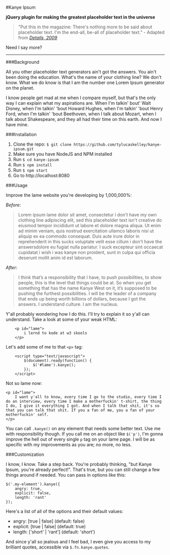 #Kanye Ipsum

**jQuery plugin for making the greatest placeholder text in the universe**

> "Put this in the magazine: There's nothing more to be said about placeholder text. I'm the end-all, be-all of placeholder text." - Adapted from *[Details, 2009](http://www.details.com/culture-trends/cover-stars/200902/hip-hop-artist-kanye-west-talks-fashion-and-music)*

Need I say more?

---

###Background

All you other placeholder text generators ain't got the answers. You ain't been doing the education. What's the name of your clothing line? We don't know. What we do know is that I am the number one Lorem Ipsum generator on the planet.

I know people get mad at me when I compare myself, but that's the only way I can explain what my aspirations are. When I'm talkin' bout' Walt Disney, when I'm talkin' 'bout Howard Hughes, when I'm talkin' 'bout Henry Ford, when I'm talkin' 'bout Beethoven, when I talk about Mozart, when I talk about Shakespeare, and they all had their time on this earth. And now I have mine.

###Installation

1. Clone the repo: `$ git clone https://github.com/tylucaskelley/kanye-ipsum.git`
2. Make sure you have NodeJS and NPM installed
3. Run `$ cd kanye-ipsum`
4. Run `$ npm install`
5. Run `$ npm start`
6. Go to http://localhost:8080

###Usage

Improve the lame website you're developing by 1,000,000%:

*Before*:

> Lorem ipsum lame dolor sit amet, consectetur i don't have my own clothing line adipiscing elit, sed this placeholder text isn't creative do eiusmod tempor incididunt ut labore et dolore magna aliqua. Ut enim ad minim veniam, quis nostrud exercitation ullamco laboris nisi ut aliquip ex ea commodo consequat. Duis aute irure dolor in reprehenderit in this sucks voluptate velit esse cillum i don't have the answersdolore eu fugiat nulla pariatur. I suck excepteur sint occaecat cupidatat i wish i was kanye non proident, sunt in culpa qui officia deserunt mollit anim id est laborum.

*After*:

> I think that’s a responsibility that I have, to push possibilities, to show people, this is the level that things could be at. So when you get something that has the name Kanye West on it, it’s supposed to be pushing the furthest possibilities. I will be the leader of a company that ends up being worth billions of dollars, because I got the answers. I understand culture. I am the nucleus.

Y'all probably wondering how I do this. I'll try to explain it so y'all can understand. Take a look at some of your weak HTML:

        <p id="lame">
            i lernd to kode at w3 skools
        </p>
        
Let's add some of me to that `<p>` tag:

        <script type="text/javascript">
            $(document).ready(function() {
                $('#lame').kanye();
            });
        </script>
        
Not so lame now:

    <p id="lame">
        I want y'all to know, every time I go to the studio, every time I do an interview, every time I make a motherfuckin' t-shirt, the thing I do, I give it everything I got. And when I talk that shit, it's so that you can talk that shit. If you a fan of me, you a fan of your motherfuckin' self.
    </p>
    
You can call `.kanye()` on any element that needs some better text. Use me with responsibility though. If you call me on an object like `$('p')`, I'm gonna improve the hell out of every single `p` tag on your lame page. I will be as specific with my improvements as you are; no more, no less.
    
###Customization

I know, I know. Take a step back. You're probably thinking, "but Kanye Ipsum, you're already perfect!". That's true, but you can still change a few things around if needed. You can pass in options like this:

    $('.my-element').kanye({
        angry: true,
        explicit: false,
        length: 'rant'
    });
    
Here's a list of all of the options and their default values:

* angry: [true | false] (default: false)
* explicit: [true | false] (default: true)
* length: ['short' | 'rant'] (default: 'short')

And since y'all so jealous and I feel bad, I even give you access to my brilliant quotes, accessible via `$.fn.kanye.quotes`.